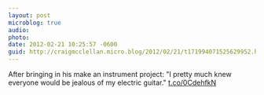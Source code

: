 ```yaml
---
layout: post
microblog: true
audio: 
photo: 
date: 2012-02-21 10:25:57 -0600
guid: http://craigmcclellan.micro.blog/2012/02/21/t171994071525629952.html
---
```

After bringing in his make an instrument project: "I pretty much knew everyone would be jealous of my electric guitar." [t.co/0CdehfkN](http://t.co/0CdehfkN)
